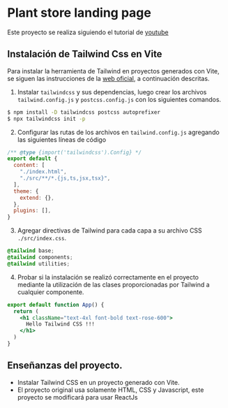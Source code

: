 # Plant store landing page

Este proyecto se realiza siguiendo el tutorial de [youtube](https://www.youtube.com/watch?v=zKguO4oaAGs)

## Instalación de Tailwind Css en Vite
Para instalar la herramienta de Tailwind en proyectos generados con Vite, se siguen las instrucciones de la [web oficial](https://tailwindcss.com/docs/guides/vite), a continuación descritas.

1. Instalar `tailwindcss` y sus dependencias, luego crear los archivos `tailwind.config.js` y `postcss.config.js` con los siguientes comandos.
```bash
$ npm install -D tailwindcss postcss autoprefixer
$ npx tailwindcss init -p
```

2. Configurar las rutas de los archivos en `tailwind.config.js` agregando las siguientes líneas de código

``` js
/** @type {import('tailwindcss').Config} */
export default {
  content: [
    "./index.html",
    "./src/**/*.{js,ts,jsx,tsx}",
  ],
  theme: {
    extend: {},
  },
  plugins: [],
}
```

3. Agregar directivas de Tailwind para cada capa a su archivo CSS `./src/index.css`.
```CSS
@tailwind base;
@tailwind components;
@tailwind utilities;
```

4. Probar si la instalación se realizó correctamente en el proyecto mediante la utilización de las clases proporcionadas por Tailwind a cualquier componente.
```jsx
export default function App() {
  return (
    <h1 className="text-4xl font-bold text-rose-600">
      Hello Tailwind CSS !!!
    </h1>
  )
}
```


## Enseñanzas del proyecto.
- Instalar Tailwind CSS en un proyecto generado con Vite.
- El proyecto original usa solamente HTML, CSS y Javascript, este proyecto se modificará para usar ReactJs